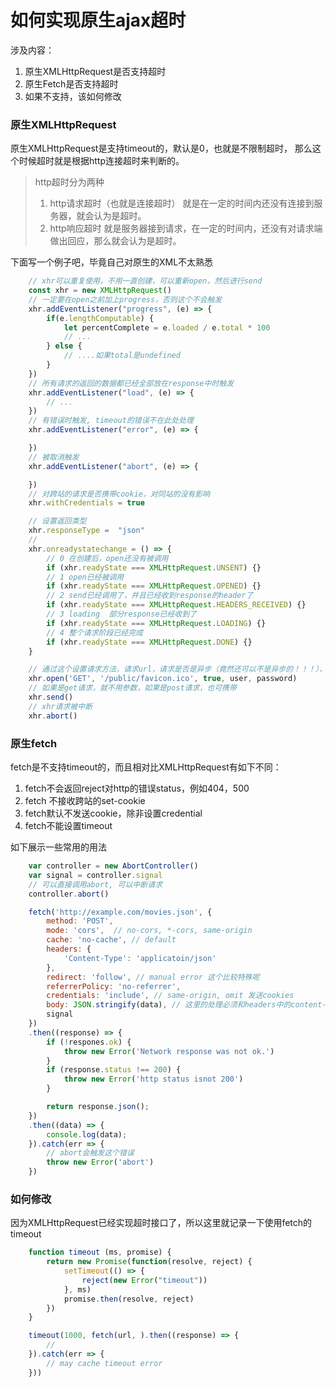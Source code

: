 # 如何实现原生ajax超时

涉及内容：
1. 原生XMLHttpRequest是否支持超时
2. 原生Fetch是否支持超时
3. 如果不支持，该如何修改

### 原生XMLHttpRequest
原生XMLHttpRequest是支持timeout的，默认是0，也就是不限制超时，
那么这个时候超时就是根据http连接超时来判断的。

>
> http超时分为两种 
> 1. http请求超时（也就是连接超时）
	就是在一定的时间内还没有连接到服务器，就会认为是超时。
> 2. http响应超时
	就是服务器接到请求，在一定的时间内，还没有对请求端做出回应，那么就会认为是超时。
>

下面写一个例子吧，毕竟自己对原生的XML不太熟悉
```javascript
	// xhr可以重复使用，不用一直创建，可以重新open，然后进行send
	const xhr = new XMLHttpRequest()
	// 一定要在open之前加上progress，否则这个不会触发
	xhr.addEventListener("progress", (e) => {
		if(e.lengthComputable) {
			let percentComplete = e.loaded / e.total * 100
			// ...
		} else {
			// ....如果total是undefined
		}
	}) 
	// 所有请求的返回的数据都已经全部放在response中时触发
	xhr.addEventListener("load", (e) => {
		// ...
	})
	// 有错误时触发, timeout的错误不在此处处理
	xhr.addEventListener("error", (e) => {

	})
	// 被取消触发
	xhr.addEventListener("abort", (e) => {

	})
	// 对跨站的请求是否携带cookie，对同站的没有影响
	xhr.withCredentials = true

	// 设置返回类型
	xhr.responseType =  "json"
	// 
	xhr.onreadystatechange = () => {
		// 0 在创建后，open还没有被调用
		if (xhr.readyState === XMLHttpRequest.UNSENT) {}
		// 1 open已经被调用
		if (xhr.readyState === XMLHttpRequest.OPENED) {}
		// 2 send已经调用了，并且已经收到response的header了
		if (xhr.readyState === XMLHttpRequest.HEADERS_RECEIVED) {}
		// 3 loading  部分response已经收到了
		if (xhr.readyState === XMLHttpRequest.LOADING) {}
		// 4 整个请求阶段已经完成
		if (xhr.readyState === XMLHttpRequest.DONE) {}
	}

	// 通过这个设置请求方法，请求url，请求是否是异步（竟然还可以不是异步的！！！）， 用户（默认是null），密码（默认是null）
	xhr.open('GET', '/public/favicon.ico', true, user, password)
	// 如果是get请求，就不用参数，如果是post请求，也可携带
	xhr.send()
	// xhr请求被中断
	xhr.abort()

```

### 原生fetch

fetch是不支持timeout的，而且相对比XMLHttpRequest有如下不同：
1. fetch不会返回reject对http的错误status，例如404，500
2. fetch 不接收跨站的set-cookie
3. fetch默认不发送cookie，除非设置credential
4. fetch不能设置timeout

如下展示一些常用的用法
```javascript
	var controller = new AbortController()
	var signal = controller.signal
	// 可以直接调用abort, 可以中断请求
	controller.abort()

	fetch('http://example.com/movies.json', {
		method: 'POST',
		mode: 'cors',  // no-cors, *-cors, same-origin
		cache: 'no-cache', // default
		headers: {
			'Content-Type': 'applicatoin/json'
		},
		redirect: 'follow', // manual error 这个比较特殊呢
		referrerPolicy: 'no-referrer',
		credentials: 'include', // same-origin, omit 发送cookies
		body: JSON.stringify(data), // 这里的处理必须和headers中的content-type一致，此处也就是参数的意思
		signal
	})
	.then((response) => {
		if (!respones.ok) {
			throw new Error('Network response was not ok.')
		}
		if (response.status !== 200) {
			throw new Error('http status isnot 200')
		}

		return response.json();
	})
	.then((data) => {
		console.log(data);
  	}).catch(err => {
  		// abort会触发这个错误
  		throw new Error('abort')
  	})


```


### 如何修改

因为XMLHttpRequest已经实现超时接口了，所以这里就记录一下使用fetch的timeout
```javascript
	function timeout (ms, promise) {
		return new Promise(function(resolve, reject) {
			setTimeout(() => {
				reject(new Error("timeout"))
			}, ms)
			promise.then(resolve, reject)
		})
	}

	timeout(1000, fetch(url, ).then((response) => {
		// 
	}).catch(err => {
		// may cache timeout error
	}))

```

